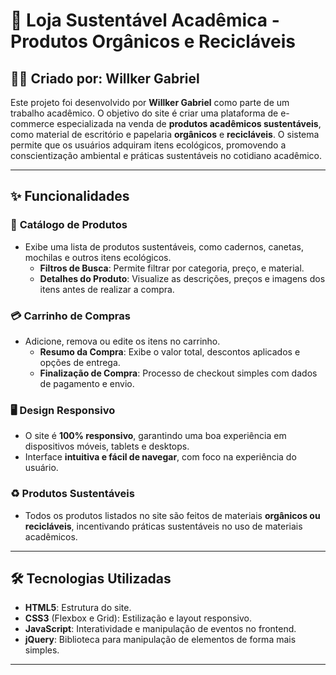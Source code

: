 # 🌿 Loja Sustentável Acadêmica - Produtos Orgânicos e Recicláveis

## 👨‍💻 Criado por: Willker Gabriel

Este projeto foi desenvolvido por **Willker Gabriel** como parte de um trabalho acadêmico. O objetivo do site é criar uma plataforma de e-commerce especializada na venda de **produtos acadêmicos sustentáveis**, como material de escritório e papelaria **orgânicos** e **recicláveis**. O sistema permite que os usuários adquiram itens ecológicos, promovendo a conscientização ambiental e práticas sustentáveis no cotidiano acadêmico.

---

## ✨ Funcionalidades

### 🛒 **Catálogo de Produtos**
- Exibe uma lista de produtos sustentáveis, como cadernos, canetas, mochilas e outros itens ecológicos.
  - **Filtros de Busca**: Permite filtrar por categoria, preço, e material.
  - **Detalhes do Produto**: Visualize as descrições, preços e imagens dos itens antes de realizar a compra.

### 💳 **Carrinho de Compras**
- Adicione, remova ou edite os itens no carrinho.
  - **Resumo da Compra**: Exibe o valor total, descontos aplicados e opções de entrega.
  - **Finalização de Compra**: Processo de checkout simples com dados de pagamento e envio.

### 🖥️ **Design Responsivo**
- O site é **100% responsivo**, garantindo uma boa experiência em dispositivos móveis, tablets e desktops.
- Interface **intuitiva e fácil de navegar**, com foco na experiência do usuário.

### ♻️ **Produtos Sustentáveis**
- Todos os produtos listados no site são feitos de materiais **orgânicos ou recicláveis**, incentivando práticas sustentáveis no uso de materiais acadêmicos.

---

## 🛠 Tecnologias Utilizadas

- **HTML5**: Estrutura do site.
- **CSS3** (Flexbox e Grid): Estilização e layout responsivo.
- **JavaScript**: Interatividade e manipulação de eventos no frontend.
- **jQuery**: Biblioteca para manipulação de elementos de forma mais simples.

---
